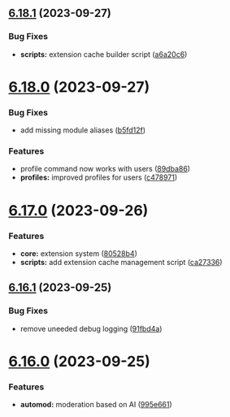 ## [6.18.1](https://github.com/onesoft-sudo/sudobot/compare/v6.18.0...v6.18.1) (2023-09-27)


### Bug Fixes

* **scripts:** extension cache builder script ([a6a20c6](https://github.com/onesoft-sudo/sudobot/commit/a6a20c6e95fd28a455ea946a89b4b5f12af19cc5))



# [6.18.0](https://github.com/onesoft-sudo/sudobot/compare/v6.17.0...v6.18.0) (2023-09-27)


### Bug Fixes

* add missing module aliases ([b5fd12f](https://github.com/onesoft-sudo/sudobot/commit/b5fd12f12c0adebf0c5d2875f2e71818103a7371))


### Features

* profile command now works with users ([89dba86](https://github.com/onesoft-sudo/sudobot/commit/89dba86f930cdfd6542fb3934f4e1356a3547595))
* **profiles:** improved profiles for users ([c478971](https://github.com/onesoft-sudo/sudobot/commit/c478971ab4c079bb811498a827ac9ed3b8d6b3fe))



# [6.17.0](https://github.com/onesoft-sudo/sudobot/compare/v6.16.1...v6.17.0) (2023-09-26)


### Features

* **core:** extension system ([80528b4](https://github.com/onesoft-sudo/sudobot/commit/80528b4632f1da8bcc06be0043f300e9b9eb9022))
* **scripts:** add extension cache management script ([ca27336](https://github.com/onesoft-sudo/sudobot/commit/ca27336ed22e801407f2020c38cf224b45b8fb4b))



## [6.16.1](https://github.com/onesoft-sudo/sudobot/compare/v6.16.0...v6.16.1) (2023-09-25)


### Bug Fixes

* remove uneeded debug logging ([91fbd4a](https://github.com/onesoft-sudo/sudobot/commit/91fbd4a796eb9b145ccf5943bd718c398a3d6746))



# [6.16.0](https://github.com/onesoft-sudo/sudobot/compare/v6.15.1...v6.16.0) (2023-09-25)


### Features

* **automod:** moderation based on AI ([995e661](https://github.com/onesoft-sudo/sudobot/commit/995e661ac05c6e6ec562adcac9cf49b9b1a01425))



